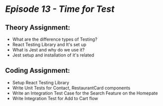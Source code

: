 # _Episode 13 - Time for Test_


## Theory Assignment:

- What are the difference types of Testing?
- React Testing Library and It's set up
- What is Jest and why do we use it?
- Jest setup and installation of it's related

## Coding Assignment:

- Setup React Testing Library
- Write Unit Tests for Contact, RestaurantCard components
- Write an Integration Test Case for the Search Feature on the Homepate
- Write Integration Test for Add to Cart flow
